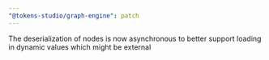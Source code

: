 ```yaml
---
"@tokens-studio/graph-engine": patch
---
```


The deserialization of nodes is now asynchronous to better support loading in dynamic values which might be external
